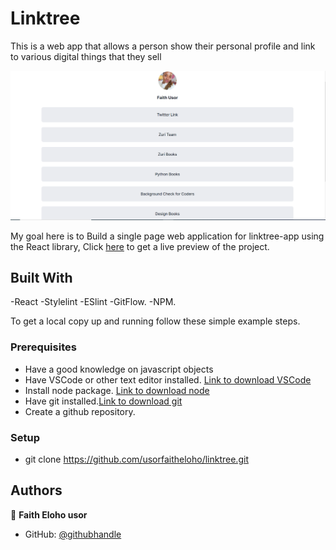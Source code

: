 # Linktree

This is a web app that allows a person show their personal profile and link to various digital things that they sell

![screenshot](./src/images/preview.png)


My goal here is to Build a single page web application for linktree-app using the React library, Click [here](https://faith-linktree-app.netlify.app/) to get a live preview of the project.
 

## Built With

-React
-Stylelint
-ESlint
-GitFlow.
-NPM.

To get a local copy up and running follow these simple example steps.

### Prerequisites
- Have a good knowledge on javascript objects
- Have VSCode or other text editor installed. [Link to download VSCode](https://code.visualstudio.com/download)
- Install node package. [Link to download node](https://nodejs.org/en/download/)
- Have git installed.[Link to download git](https://git-scm.com/downloads)
- Create a github repository.

### Setup
- git clone  https://github.com/usorfaitheloho/linktree.git <Your-Build-Directory>


## Authors

👤 **Faith Eloho usor**

- GitHub: [@githubhandle](https://github.com/usorfaitheloho)

